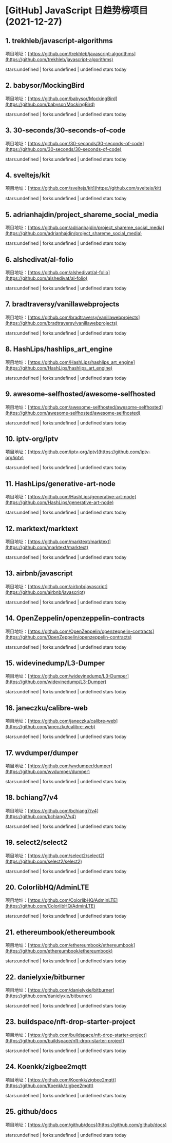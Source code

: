 # [GitHub] JavaScript 日趋势榜项目(2021-12-27)

## 1. trekhleb/javascript-algorithms 

项目地址：[https://github.com/trekhleb/javascript-algorithms](https://github.com/trekhleb/javascript-algorithms)

stars:undefined | forks:undefined | undefined stars today 



## 2. babysor/MockingBird 

项目地址：[https://github.com/babysor/MockingBird](https://github.com/babysor/MockingBird)

stars:undefined | forks:undefined | undefined stars today 



## 3. 30-seconds/30-seconds-of-code 

项目地址：[https://github.com/30-seconds/30-seconds-of-code](https://github.com/30-seconds/30-seconds-of-code)

stars:undefined | forks:undefined | undefined stars today 



## 4. sveltejs/kit 

项目地址：[https://github.com/sveltejs/kit](https://github.com/sveltejs/kit)

stars:undefined | forks:undefined | undefined stars today 



## 5. adrianhajdin/project_shareme_social_media 

项目地址：[https://github.com/adrianhajdin/project_shareme_social_media](https://github.com/adrianhajdin/project_shareme_social_media)

stars:undefined | forks:undefined | undefined stars today 



## 6. alshedivat/al-folio 

项目地址：[https://github.com/alshedivat/al-folio](https://github.com/alshedivat/al-folio)

stars:undefined | forks:undefined | undefined stars today 



## 7. bradtraversy/vanillawebprojects 

项目地址：[https://github.com/bradtraversy/vanillawebprojects](https://github.com/bradtraversy/vanillawebprojects)

stars:undefined | forks:undefined | undefined stars today 



## 8. HashLips/hashlips_art_engine 

项目地址：[https://github.com/HashLips/hashlips_art_engine](https://github.com/HashLips/hashlips_art_engine)

stars:undefined | forks:undefined | undefined stars today 



## 9. awesome-selfhosted/awesome-selfhosted 

项目地址：[https://github.com/awesome-selfhosted/awesome-selfhosted](https://github.com/awesome-selfhosted/awesome-selfhosted)

stars:undefined | forks:undefined | undefined stars today 



## 10. iptv-org/iptv 

项目地址：[https://github.com/iptv-org/iptv](https://github.com/iptv-org/iptv)

stars:undefined | forks:undefined | undefined stars today 



## 11. HashLips/generative-art-node 

项目地址：[https://github.com/HashLips/generative-art-node](https://github.com/HashLips/generative-art-node)

stars:undefined | forks:undefined | undefined stars today 



## 12. marktext/marktext 

项目地址：[https://github.com/marktext/marktext](https://github.com/marktext/marktext)

stars:undefined | forks:undefined | undefined stars today 



## 13. airbnb/javascript 

项目地址：[https://github.com/airbnb/javascript](https://github.com/airbnb/javascript)

stars:undefined | forks:undefined | undefined stars today 



## 14. OpenZeppelin/openzeppelin-contracts 

项目地址：[https://github.com/OpenZeppelin/openzeppelin-contracts](https://github.com/OpenZeppelin/openzeppelin-contracts)

stars:undefined | forks:undefined | undefined stars today 



## 15. widevinedump/L3-Dumper 

项目地址：[https://github.com/widevinedump/L3-Dumper](https://github.com/widevinedump/L3-Dumper)

stars:undefined | forks:undefined | undefined stars today 



## 16. janeczku/calibre-web 

项目地址：[https://github.com/janeczku/calibre-web](https://github.com/janeczku/calibre-web)

stars:undefined | forks:undefined | undefined stars today 



## 17. wvdumper/dumper 

项目地址：[https://github.com/wvdumper/dumper](https://github.com/wvdumper/dumper)

stars:undefined | forks:undefined | undefined stars today 



## 18. bchiang7/v4 

项目地址：[https://github.com/bchiang7/v4](https://github.com/bchiang7/v4)

stars:undefined | forks:undefined | undefined stars today 



## 19. select2/select2 

项目地址：[https://github.com/select2/select2](https://github.com/select2/select2)

stars:undefined | forks:undefined | undefined stars today 



## 20. ColorlibHQ/AdminLTE 

项目地址：[https://github.com/ColorlibHQ/AdminLTE](https://github.com/ColorlibHQ/AdminLTE)

stars:undefined | forks:undefined | undefined stars today 



## 21. ethereumbook/ethereumbook 

项目地址：[https://github.com/ethereumbook/ethereumbook](https://github.com/ethereumbook/ethereumbook)

stars:undefined | forks:undefined | undefined stars today 



## 22. danielyxie/bitburner 

项目地址：[https://github.com/danielyxie/bitburner](https://github.com/danielyxie/bitburner)

stars:undefined | forks:undefined | undefined stars today 



## 23. buildspace/nft-drop-starter-project 

项目地址：[https://github.com/buildspace/nft-drop-starter-project](https://github.com/buildspace/nft-drop-starter-project)

stars:undefined | forks:undefined | undefined stars today 



## 24. Koenkk/zigbee2mqtt 

项目地址：[https://github.com/Koenkk/zigbee2mqtt](https://github.com/Koenkk/zigbee2mqtt)

stars:undefined | forks:undefined | undefined stars today 



## 25. github/docs 

项目地址：[https://github.com/github/docs](https://github.com/github/docs)

stars:undefined | forks:undefined | undefined stars today 



